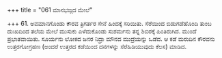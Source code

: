 +++
title = "061 ಮಾನಭಙ್ಗದ ಮೇಲೆ"

+++
61. ಅವಮಾನಗೊಂಡು ಕೌರವ ತ್ರಿಗರ್ತರ ಸೇನೆ ಹಿಂದಕ್ಕೆ ಸರಿಯಿತು. ಸೆರೆಯಿಂದ ಬಿಡುಗಡೆಹೊಂದಿ ತುಂಬ ದುಃಖದಿಂದ ತಲೆಯ ಮೇಲೆ ಮುಸುಕು ಎಳೆದುಕೊಂಡು ಸುಶರ್ಮನು ತನ್ನ ಶಿಬಿರಕ್ಕೆ ಹಿಂತಿರುಗಿದ. ಮುಂದೆ ಪ್ರಭಾತವಾಯಿತು. ಸೂರ್ಯನು ಲೋಕದ ಜನರ ನಿದ್ರಾ ಮೌನದ ಮುದ್ರೆಯನ್ನು ಒಡೆದ. ಆ ಕಡೆ ಮರುದಿನ ಕೌರವನು ಉತ್ತರಗೋಗ್ರಹಣ (ಅಂದರೆ ಉತ್ತರದ ಕಡೆಯಿಂದ ದನಗಳನ್ನು ಸೆರೆಹಿಡಿಯುವುದು ಕೆಲಸ) ಮಾಡಿದ.